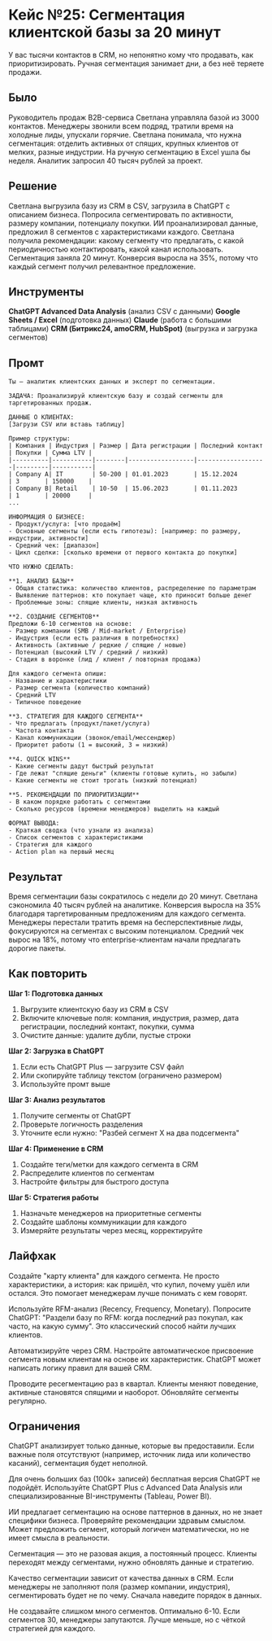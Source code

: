 # Кейс №25: Сегментация клиентской базы за 20 минут

У вас тысячи контактов в CRM, но непонятно кому что продавать, как приоритизировать. Ручная сегментация занимает дни, а без неё теряете продажи.

## Было

Руководитель продаж B2B-сервиса Светлана управляла базой из 3000 контактов. Менеджеры звонили всем подряд, тратили время на холодные лиды, упускали горячие. Светлана понимала, что нужна сегментация: отделить активных от спящих, крупных клиентов от мелких, разные индустрии. На ручную сегментацию в Excel ушла бы неделя. Аналитик запросил 40 тысяч рублей за проект.

## Решение

Светлана выгрузила базу из CRM в CSV, загрузила в ChatGPT с описанием бизнеса. Попросила сегментировать по активности, размеру компании, потенциалу покупки. ИИ проанализировал данные, предложил 8 сегментов с характеристиками каждого. Светлана получила рекомендации: какому сегменту что предлагать, с какой периодичностью контактировать, какой канал использовать. Сегментация заняла 20 минут. Конверсия выросла на 35%, потому что каждый сегмент получил релевантное предложение.

## Инструменты

**ChatGPT Advanced Data Analysis** (анализ CSV с данными)
**Google Sheets / Excel** (подготовка данных)
**Claude** (работа с большими таблицами)
**CRM (Битрикс24, amoCRM, HubSpot)** (выгрузка и загрузка сегментов)

## Промт

```
Ты — аналитик клиентских данных и эксперт по сегментации.

ЗАДАЧА: Проанализируй клиентскую базу и создай сегменты для таргетированных продаж.

ДАННЫЕ О КЛИЕНТАХ:
[Загрузи CSV или вставь таблицу]

Пример структуры:
| Компания | Индустрия | Размер | Дата регистрации | Последний контакт | Покупки | Сумма LTV |
|----------|-----------|--------|------------------|-------------------|---------|-----------|
| Company A| IT        | 50-200 | 01.01.2023       | 15.12.2024        | 3       | 150000    |
| Company B| Retail    | 10-50  | 15.06.2023       | 01.11.2023        | 1       | 20000     |
...

ИНФОРМАЦИЯ О БИЗНЕСЕ:
- Продукт/услуга: [что продаём]
- Основные сегменты (если есть гипотезы): [например: по размеру, индустрии, активности]
- Средний чек: [диапазон]
- Цикл сделки: [сколько времени от первого контакта до покупки]

ЧТО НУЖНО СДЕЛАТЬ:

**1. АНАЛИЗ БАЗЫ**
- Общая статистика: количество клиентов, распределение по параметрам
- Выявление паттернов: кто покупает чаще, кто приносит больше денег
- Проблемные зоны: спящие клиенты, низкая активность

**2. СОЗДАНИЕ СЕГМЕНТОВ**
Предложи 6-10 сегментов на основе:
- Размер компании (SMB / Mid-market / Enterprise)
- Индустрия (если есть различия в потребностях)
- Активность (активные / редкие / спящие / новые)
- Потенциал (высокий LTV / средний / низкий)
- Стадия в воронке (лид / клиент / повторная продажа)

Для каждого сегмента опиши:
- Название и характеристики
- Размер сегмента (количество компаний)
- Средний LTV
- Типичное поведение

**3. СТРАТЕГИЯ ДЛЯ КАЖДОГО СЕГМЕНТА**
- Что предлагать (продукт/пакет/услуга)
- Частота контакта
- Канал коммуникации (звонок/email/мессенджер)
- Приоритет работы (1 = высокий, 3 = низкий)

**4. QUICK WINS**
- Какие сегменты дадут быстрый результат
- Где лежат "спящие деньги" (клиенты готовые купить, но забыли)
- Какие сегменты не стоит трогать (низкий потенциал)

**5. РЕКОМЕНДАЦИИ ПО ПРИОРИТИЗАЦИИ**
- В каком порядке работать с сегментами
- Сколько ресурсов (времени менеджеров) выделить на каждый

ФОРМАТ ВЫВОДА:
- Краткая сводка (что узнали из анализа)
- Список сегментов с характеристиками
- Стратегия для каждого
- Action plan на первый месяц
```

## Результат

Время сегментации базы сократилось с недели до 20 минут. Светлана сэкономила 40 тысяч рублей на аналитике. Конверсия выросла на 35% благодаря таргетированным предложениям для каждого сегмента. Менеджеры перестали тратить время на бесперспективные лиды, фокусируются на сегментах с высоким потенциалом. Средний чек вырос на 18%, потому что enterprise-клиентам начали предлагать дорогие пакеты.

## Как повторить

**Шаг 1: Подготовка данных**
1. Выгрузите клиентскую базу из CRM в CSV
2. Включите ключевые поля: компания, индустрия, размер, дата регистрации, последний контакт, покупки, сумма
3. Очистите данные: удалите дубли, пустые строки

**Шаг 2: Загрузка в ChatGPT**
1. Если есть ChatGPT Plus — загрузите CSV файл
2. Или скопируйте таблицу текстом (ограничено размером)
3. Используйте промт выше

**Шаг 3: Анализ результатов**
1. Получите сегменты от ChatGPT
2. Проверьте логичность разделения
3. Уточните если нужно: "Разбей сегмент X на два подсегмента"

**Шаг 4: Применение в CRM**
1. Создайте теги/метки для каждого сегмента в CRM
2. Распределите клиентов по сегментам
3. Настройте фильтры для быстрого доступа

**Шаг 5: Стратегия работы**
1. Назначьте менеджеров на приоритетные сегменты
2. Создайте шаблоны коммуникации для каждого
3. Измеряйте результаты через месяц, корректируйте

## Лайфхак

Создайте "карту клиента" для каждого сегмента. Не просто характеристики, а история: как пришёл, что купил, почему ушёл или остался. Это помогает менеджерам лучше понимать с кем говорят.

Используйте RFM-анализ (Recency, Frequency, Monetary). Попросите ChatGPT: "Раздели базу по RFM: когда последний раз покупал, как часто, на какую сумму". Это классический способ найти лучших клиентов.

Автоматизируйте через CRM. Настройте автоматическое присвоение сегмента новым клиентам на основе их характеристик. ChatGPT может написать логику правил для вашей CRM.

Проводите ресегментацию раз в квартал. Клиенты меняют поведение, активные становятся спящими и наоборот. Обновляйте сегменты регулярно.

## Ограничения

ChatGPT анализирует только данные, которые вы предоставили. Если важные поля отсутствуют (например, источник лида или количество касаний), сегментация будет неполной.

Для очень больших баз (100k+ записей) бесплатная версия ChatGPT не подойдёт. Используйте ChatGPT Plus с Advanced Data Analysis или специализированные BI-инструменты (Tableau, Power BI).

ИИ предлагает сегментацию на основе паттернов в данных, но не знает специфики бизнеса. Проверяйте рекомендации здравым смыслом. Может предложить сегмент, который логичен математически, но не имеет смысла в реальности.

Сегментация — это не разовая акция, а постоянный процесс. Клиенты переходят между сегментами, нужно обновлять данные и стратегию.

Качество сегментации зависит от качества данных в CRM. Если менеджеры не заполняют поля (размер компании, индустрия), сегментировать будет не по чему. Сначала наведите порядок в данных.

Не создавайте слишком много сегментов. Оптимально 6-10. Если сегментов 30, менеджеры запутаются. Лучше меньше, но с чёткой стратегией для каждого.
